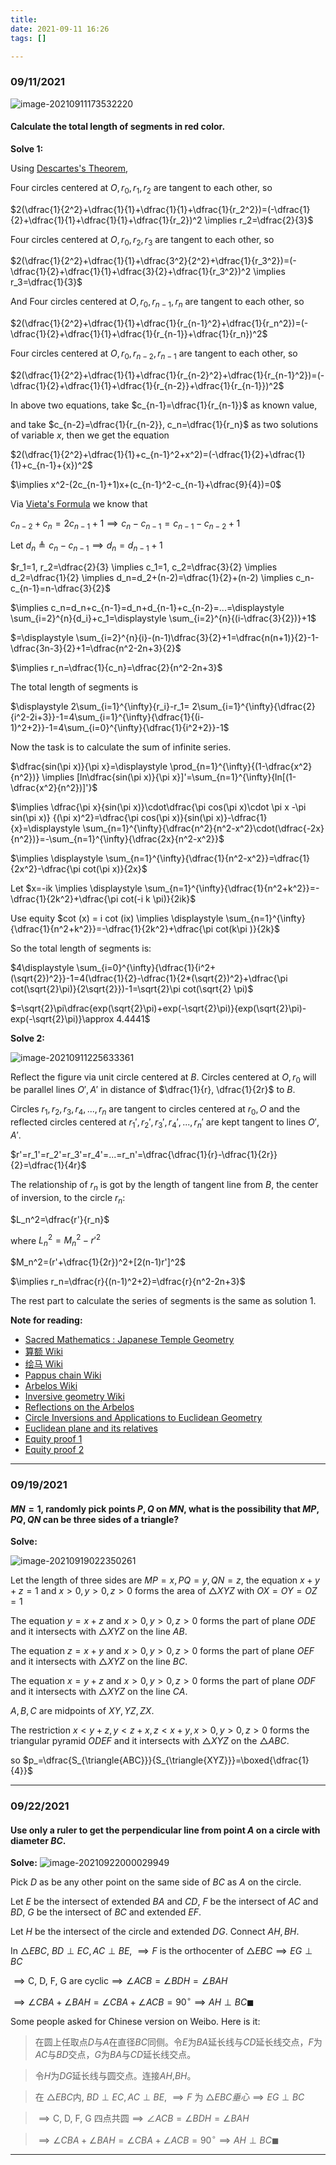 ```yaml
---
title:
date: 2021-09-11 16:26
tags: []

---
```


### 09/11/2021

![image-20210911173532220](/assets/images/2021-09/image-20210911163103702.png)

#### Calculate the total length of segments in red color.

**Solve 1:**

Using [Descartes's Theorem](https://en.wikipedia.org/wiki/Descartes%27_theorem),

Four circles centered at $O, r_0, r_1, r_2$ are tangent to each other, so

$2(\dfrac{1}{2^2}+\dfrac{1}{1}+\dfrac{1}{1}+\dfrac{1}{r_2^2})=(-\dfrac{1}{2}+\dfrac{1}{1}+\dfrac{1}{1}+\dfrac{1}{r_2})^2 \implies r_2=\dfrac{2}{3}$

Four circles centered at $O, r_0, r_2, r_3$ are tangent to each other, so

$2(\dfrac{1}{2^2}+\dfrac{1}{1}+\dfrac{3^2}{2^2}+\dfrac{1}{r_3^2})=(-\dfrac{1}{2}+\dfrac{1}{1}+\dfrac{3}{2}+\dfrac{1}{r_3^2})^2 \implies r_3=\dfrac{1}{3}$

And Four circles centered at $O, r_0, r_{n-1},r_{n}$ are tangent to each other, so

$2(\dfrac{1}{2^2}+\dfrac{1}{1}+\dfrac{1}{r_{n-1}^2}+\dfrac{1}{r_n^2})=(-\dfrac{1}{2}+\dfrac{1}{1}+\dfrac{1}{r_{n-1}}+\dfrac{1}{r_n})^2$

Four circles centered at $O, r_0, r_{n-2}, r_{n-1}$ are tangent to each other, so

$2(\dfrac{1}{2^2}+\dfrac{1}{1}+\dfrac{1}{r_{n-2}^2}+\dfrac{1}{r_{n-1}^2})=(-\dfrac{1}{2}+\dfrac{1}{1}+\dfrac{1}{r_{n-2}}+\dfrac{1}{r_{n-1}})^2$

In above two equations, take $c_{n-1}=\dfrac{1}{r_{n-1}}$ as known value,

and take $c_{n-2}=\dfrac{1}{r_{n-2}}, c_n=\dfrac{1}{r_n}$ as two solutions of variable $x$, then we get the equation

$2(\dfrac{1}{2^2}+\dfrac{1}{1}+c_{n-1}^2+x^2)=(-\dfrac{1}{2}+\dfrac{1}{1}+c_{n-1}+{x})^2$

$\implies x^2-(2c_{n-1}+1)x+(c_{n-1}^2-c_{n-1}+\dfrac{9}{4})=0$

Via [Vieta's Formula](https://en.wikipedia.org/wiki/Vieta%27s_formulas) we know that

$c_{n-2}+c_n=2c_{n-1}+1 \implies c_n-c_{n-1}=c_{n-1}-c_{n-2}+1$

Let $d_n\triangleq c_n-c_{n-1} \implies d_n=d_{n-1}+1$

$r_1=1, r_2=\dfrac{2}{3} \implies c_1=1, c_2=\dfrac{3}{2} \implies d_2=\dfrac{1}{2} \implies d_n=d_2+(n-2)=\dfrac{1}{2}+(n-2) \implies c_n-c_{n-1}=n-\dfrac{3}{2}$

$\implies c_n=d_n+c_{n-1}=d_n+d_{n-1}+c_{n-2}=...=\displaystyle \sum_{i=2}^{n}{d_i}+c_1=\displaystyle \sum_{i=2}^{n}{(i-\dfrac{3}{2})}+1$

$=\displaystyle \sum_{i=2}^{n}{i}-(n-1)\dfrac{3}{2}+1=\dfrac{n(n+1)}{2}-1-\dfrac{3n-3}{2}+1=\dfrac{n^2-2n+3}{2}$

$\implies r_n=\dfrac{1}{c_n}=\dfrac{2}{n^2-2n+3}$

The total length of segments is

$\displaystyle 2\sum_{i=1}^{\infty}{r_i}-r_1= 2\sum_{i=1}^{\infty}{\dfrac{2}{i^2-2i+3}}-1=4\sum_{i=1}^{\infty}{\dfrac{1}{(i-1)^2+2}}-1=4\sum_{i=0}^{\infty}{\dfrac{1}{i^2+2}}-1$

Now the task is to calculate the sum of infinite series.

$\dfrac{sin(\pi x)}{\pi x}=\displaystyle \prod_{n=1}^{\infty}{(1-\dfrac{x^2}{n^2})} \implies [ln\dfrac{sin(\pi x)}{\pi x}]'=\sum_{n=1}^{\infty}{ln[(1-\dfrac{x^2}{n^2})]'}$

$\implies \dfrac{\pi x}{sin(\pi x)}\cdot\dfrac{\pi cos(\pi x)\cdot \pi x -\pi sin(\pi x)} {(\pi x)^2}=\dfrac{\pi cos(\pi x)}{sin(\pi x)}-\dfrac{1}{x}=\displaystyle \sum_{n=1}^{\infty}{\dfrac{n^2}{n^2-x^2}\cdot(\dfrac{-2x}{n^2})}=-\sum_{n=1}^{\infty}{\dfrac{2x}{n^2-x^2}}$

$\implies \displaystyle \sum_{n=1}^{\infty}{\dfrac{1}{n^2-x^2}}=\dfrac{1}{2x^2}-\dfrac{\pi cot(\pi x)}{2x}$

Let $x=-ik \implies \displaystyle \sum_{n=1}^{\infty}{\dfrac{1}{n^2+k^2}}=-\dfrac{1}{2k^2}+\dfrac{\pi cot(-i k \pi)}{2ik}$

Use equity $cot (x) = i cot (ix) \implies \displaystyle \sum_{n=1}^{\infty}{\dfrac{1}{n^2+k^2}}=-\dfrac{1}{2k^2}+\dfrac{\pi cot(k\pi )}{2k}$

So the total length of segments is:

$4\displaystyle \sum_{i=0}^{\infty}{\dfrac{1}{i^2+(\sqrt{2})^2}}-1=4(\dfrac{1}{2}-\dfrac{1}{2*(\sqrt{2})^2}+\dfrac{\pi cot(\sqrt{2}\pi)}{2\sqrt{2}})-1=\sqrt{2}\pi cot(\sqrt{2} \pi)$

$=\sqrt{2}\pi\dfrac{exp(\sqrt{2}\pi)+exp(-\sqrt{2}\pi)}{exp(\sqrt{2}\pi)-exp(-\sqrt{2}\pi)}\approx 4.4441$

**Solve 2:**

![image-20210911225633361](/assets/images/2021-09/image-20210911225633361.png)

Reflect the figure via unit circle centered at $B$. Circles centered at $O, r_0$ will be parallel lines $O', A'$ in distance of $\dfrac{1}{r}, \dfrac{1}{2r}$ to $B$.

Circles $r_1, r_2, r_3, r_4, ..., r_n$ are tangent to circles centered at $r_0, O$ and the reflected circles centered at $r_1', r_2', r_3', r_4',...,r_n'$ are kept tangent to lines $O', A'$.

$r'=r_1'=r_2'=r_3'=r_4'=...=r_n'=\dfrac{\dfrac{1}{r}-\dfrac{1}{2r}}{2}=\dfrac{1}{4r}$

The relationship of $r_n$ is got by the length of tangent line from $B$, the center of inversion, to the circle $r_n$:

$L_n^2=\dfrac{r'}{r_n}$

where $L_n^2=M_n^2-r'^2$

$M_n^2=(r'+\dfrac{1}{2r})^2+[2(n-1)r']^2$

$\implies r_n=\dfrac{r}{(n-1)^2+2}=\dfrac{r}{n^2-2n+3}$

The rest part to calculate the series of segments is the same as solution 1.

**Note for reading:**

* [Sacred Mathematics : Japanese Temple Geometry](https://press.princeton.edu/books/hardcover/9780691127453/sacred-mathematics)
* [算额 Wiki](https://zh.wikipedia.org/wiki/%E7%AE%97%E9%A1%8D)
* [绘马 Wiki](https://zh.wikipedia.org/wiki/%E7%B9%AA%E9%A6%AC)
* [Pappus chain Wiki](https://en.wikipedia.org/wiki/Pappus_chain)
* [Arbelos Wiki](https://en.wikipedia.org/wiki/Arbelos)
* [Inversive geometry Wiki](https://en.wikipedia.org/wiki/Inversive_geometry)
* [Reflections on the Arbelos](https://www.math.tamu.edu/~harold.boas/preprints/arbelos.pdf)
* [Circle Inversions and Applications to Euclidean Geometry](http://jwilson.coe.uga.edu/MATH7200/InversionCompanion/inversion/inversionSupplement.pdf)
* [Euclidean plane and its relatives](https://arxiv.org/pdf/1302.1630.pdf)
* [Equity proof 1](https://math.stackexchange.com/questions/208317/show-sum-n-0-infty-frac1a2n2-frac1a-pi-coth-a-pi2a2?noredirect=1)
* [Equity proof 2](https://math.stackexchange.com/questions/208317/show-sum-n-0-infty-frac1a2n2-frac1a-pi-coth-a-pi2a2)

---

### 09/19/2021

#### $MN=1$, randomly pick points $P,Q$ on $MN$, what is the possibility that $MP, PQ, QN$ can be three sides of a triangle?

**Solve:**

![image-20210919022350261](/assets/images/2021-09/image-20210919022350261.png)

Let the length of three sides are $MP=x, PQ=y, QN=z$, the equation $x+y+z=1$ and $x>0, y>0, z>0$ forms the area of $\triangle{XYZ}$ with $OX=OY=OZ=1$

The equation $y=x+z$ and $x>0,y>0,z>0$ forms the part of plane $ODE$ and it intersects with $\triangle{XYZ}$ on the line $AB$.

The equation $z=x+y$ and  $x>0,y>0,z>0$ forms the part of plane $OEF$ and it intersects with $\triangle{XYZ}$ on the line $BC$.

The equation $x=y+z$ and $x>0, y>0, z>0$ forms the part of plane $ODF$ and it intersects with $\triangle{XYZ}$ on the line $CA$.

$A,B,C$ are midpoints of $XY,YZ,ZX$.

The restriction $x<y+z, y<z+x, z<x+y, x>0,y>0,z>0$ forms the triangular pyramid $ODEF$ and it intersects with $\triangle{XYZ}$ on the $\triangle{ABC}$.

so $p_=\dfrac{S_{\triangle{ABC}}}{S_{\triangle{XYZ}}}=\boxed{\dfrac{1}{4}}$

---

### 09/22/2021

#### Use only a ruler to get the perpendicular line from point $A$ on a circle with diameter $BC$.

**Solve:**
![image-20210922000029949](/assets/images/2021-09/image-20210922000029949.png)

Pick $D$ as be any other point on the same side of $BC$ as $A$ on the circle.

Let $E$ be the intersect of extended $BA$ and $CD$, $F$ be the intersect of $AC$ and $BD$,  $G$ be the intersect of $BC$ and extended $EF$.

Let $H$ be the intersect of the circle and extended $DG$. Connect $AH, BH$.

In $\triangle{EBC}$, $BD\perp EC, AC \perp BE$, $\implies F$ is the orthocenter of $\triangle{EBC} \implies EG \perp BC$

$\implies \text {C, D, F, G are cyclic} \implies \angle{ACB}=\angle{BDH}=\angle{BAH}$

$\implies \angle{CBA}+\angle{BAH}=\angle{CBA}+\angle{ACB}=90^{\circ}\implies AH \perp BC\blacksquare$

Some people asked for Chinese version on Weibo. Here is it:

> 在圆上任取点$D$与$A$在直径$BC$同侧。令$E$为$BA$延长线与$CD$延长线交点，$F$为$AC$与$BD$交点，$G$为$BA$与$CD$延长线交点。

> 令$H$为$DG$延长线与圆交点。连接$AH$,$BH$。

> 在 $\triangle{EBC}$内, $BD\perp EC, AC \perp BE$, $\implies F$ 为 $\triangle{EBC}垂心 \implies EG \perp BC$

> $\implies \text {C, D, F, G 四点共圆} \implies \angle{ACB}=\angle{BDH}=\angle{BAH}$

> $\implies \angle{CBA}+\angle{BAH}=\angle{CBA}+\angle{ACB}=90^{\circ}\implies AH \perp BC\blacksquare$

---



